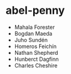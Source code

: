 # abel-penny

* Mahala Forester
* Bogdan Maeda
* Juho Sundén
* Homeros Feichín
* Nathan Shepherd
* Hunberct Dagfinn
* Charles Cheshire
